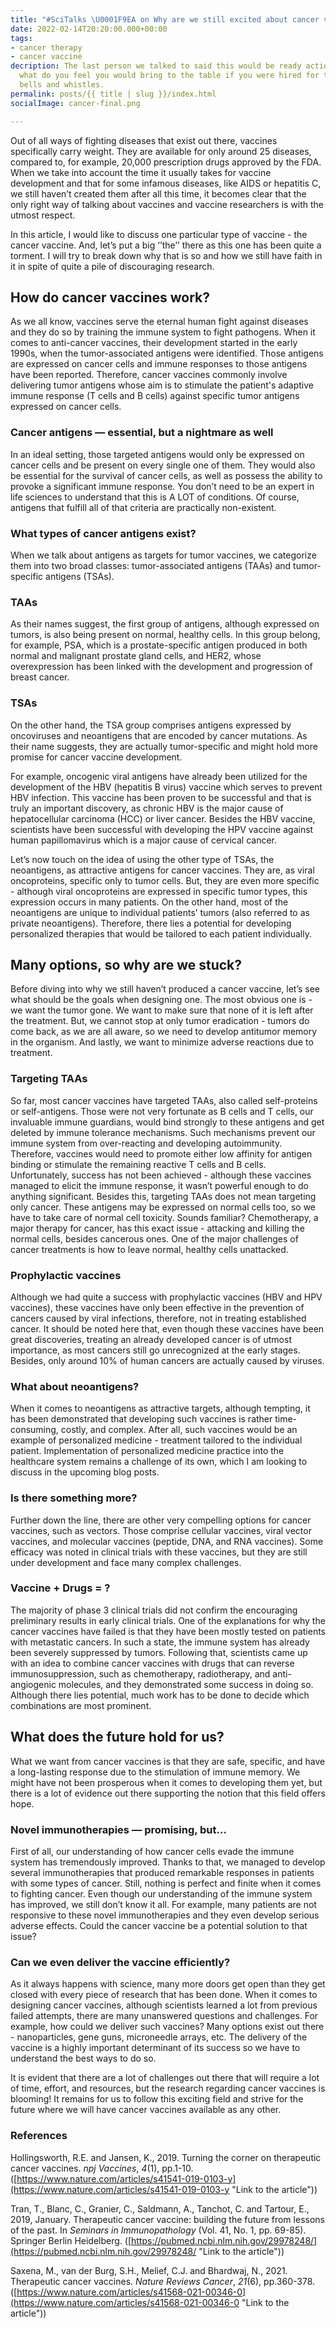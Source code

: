 ```yaml
---
title: "#SciTalks \U0001F9EA on Why are we still excited about cancer vaccines?"
date: 2022-02-14T20:20:00.000+00:00
tags:
- cancer therapy
- cancer vaccine
decription: The last person we talked to said this would be ready action item, and
  what do you feel you would bring to the table if you were hired for this position
  bells and whistles.
permalink: posts/{{ title | slug }}/index.html
socialImage: cancer-final.png

---
```

Out of all ways of fighting diseases that exist out there, vaccines specifically carry weight. They are available for only around 25 diseases, compared to, for example, 20,000 prescription drugs approved by the FDA. When we take into account the time it usually takes for vaccine development and that for some infamous diseases, like AIDS or hepatitis C, we still haven’t created them after all this time, it becomes clear that the only right way of talking about vaccines and vaccine researchers is with the utmost respect.

In this article, I would like to discuss one particular type of vaccine - the cancer vaccine. And, let’s put a big ‘’the’’ there as this one has been quite a torment. I will try to break down why that is so and how we still have faith in it in spite of quite a pile of discouraging research.

## **How do cancer vaccines work?**

As we all know, vaccines serve the eternal human fight against diseases and they do so by training the immune system to fight pathogens. When it comes to anti-cancer vaccines, their development started in the early 1990s, when the tumor-associated antigens were identified. Those antigens are expressed on cancer cells and immune responses to those antigens have been reported. Therefore, cancer vaccines commonly involve delivering tumor antigens whose aim is to stimulate the patient's adaptive immune response (T cells and B cells) against specific tumor antigens expressed on cancer cells.

### **Cancer antigens** — **essential, but a nightmare as well**

In an ideal setting, those targeted antigens would only be expressed on cancer cells and be present on every single one of them. They would also be essential for the survival of cancer cells, as well as possess the ability to provoke a significant immune response. You don’t need to be an expert in life sciences to understand that this is A LOT of conditions. Of course, antigens that fulfill all of that criteria are practically non-existent.

### **What types of cancer antigens exist?**

When we talk about antigens as targets for tumor vaccines, we categorize them into two broad classes: tumor-associated antigens (TAAs) and tumor-specific antigens (TSAs).

### **TAAs**

As their names suggest, the first group of antigens, although expressed on tumors, is also being present on normal, healthy cells. In this group belong, for example, PSA, which is a prostate-specific antigen produced in both normal and malignant prostate gland cells, and HER2, whose overexpression has been linked with the development and progression of breast cancer.

### **TSAs**

On the other hand, the TSA group comprises antigens expressed by oncoviruses and neoantigens that are encoded by cancer mutations. As their name suggests, they are actually tumor-specific and might hold more promise for cancer vaccine development.

For example, oncogenic viral antigens have already been utilized for the development of the HBV (hepatitis B virus) vaccine which serves to prevent HBV infection. This vaccine has been proven to be successful and that is truly an important discovery, as chronic HBV is the major cause of hepatocellular carcinoma (HCC) or liver cancer. Besides the HBV vaccine, scientists have been successful with developing the HPV vaccine against human papillomavirus which is a major cause of cervical cancer.

Let’s now touch on the idea of using the other type of TSAs, the neoantigens, as attractive antigens for cancer vaccines. They are, as viral oncoproteins, specific only to tumor cells. But, they are even more specific - although viral oncoproteins are expressed in specific tumor types, this expression occurs in many patients. On the other hand, most of the neoantigens are unique to individual patients’ tumors (also referred to as private neoantigens). Therefore, there lies a potential for developing personalized therapies that would be tailored to each patient individually.

## **Many options, so why are we stuck?**

Before diving into why we still haven’t produced a cancer vaccine, let’s see what should be the goals when designing one. The most obvious one is - we want the tumor gone. We want to make sure that none of it is left after the treatment. But, we cannot stop at only tumor eradication - tumors do come back, as we are all aware, so we need to develop antitumor memory in the organism. And lastly, we want to minimize adverse reactions due to treatment.

### **Targeting TAAs**

So far, most cancer vaccines have targeted TAAs, also called self-proteins or self-antigens. Those were not very fortunate as B cells and T cells, our invaluable immune guardians, would bind strongly to these antigens and get deleted by immune tolerance mechanisms. Such mechanisms prevent our immune system from over-reacting and developing autoimmunity. Therefore, vaccines would need to promote either low affinity for antigen binding or stimulate the remaining reactive T cells and B cells. Unfortunately, success has not been achieved - although these vaccines managed to elicit the immune response, it wasn’t powerful enough to do anything significant. Besides this, targeting TAAs does not mean targeting only cancer. These antigens may be expressed on normal cells too, so we have to take care of normal cell toxicity. Sounds familiar? Chemotherapy, a major therapy for cancer, has this exact issue - attacking and killing the normal cells, besides cancerous ones. One of the major challenges of cancer treatments is how to leave normal, healthy cells unattacked.

### **Prophylactic vaccines**

Although we had quite a success with prophylactic vaccines (HBV and HPV vaccines), these vaccines have only been effective in the prevention of cancers caused by viral infections, therefore, not in treating established cancer. It should be noted here that, even though these vaccines have been great discoveries, treating an already developed cancer is of utmost importance, as most cancers still go unrecognized at the early stages. Besides, only around 10% of human cancers are actually caused by viruses.

### **What about neoantigens?**

When it comes to neoantigens as attractive targets, although tempting, it has been demonstrated that developing such vaccines is rather time-consuming, costly, and complex. After all, such vaccines would be an example of personalized medicine - treatment tailored to the individual patient. Implementation of personalized medicine practice into the healthcare system remains a challenge of its own, which I am looking to discuss in the upcoming blog posts.

### **Is there something more?**

Further down the line, there are other very compelling options for cancer vaccines, such as vectors. Those comprise cellular vaccines, viral vector vaccines, and molecular vaccines (peptide, DNA, and RNA vaccines). Some efficacy was noted in clinical trials with these vaccines, but they are still under development and face many complex challenges.

### **Vaccine + Drugs = ?**

The majority of phase 3 clinical trials did not confirm the encouraging preliminary results in early clinical trials. One of the explanations for why the cancer vaccines have failed is that they have been mostly tested on patients with metastatic cancers. In such a state, the immune system has already been severely suppressed by tumors. Following that, scientists came up with an idea to combine cancer vaccines with drugs that can reverse immunosuppression, such as chemotherapy, radiotherapy, and anti-angiogenic molecules, and they demonstrated some success in doing so. Although there lies potential, much work has to be done to decide which combinations are most prominent.

## **What does the future hold for us?**

What we want from cancer vaccines is that they are safe, specific, and have a long-lasting response due to the stimulation of immune memory. We might have not been prosperous when it comes to developing them yet, but there is a lot of evidence out there supporting the notion that this field offers hope.

### **Novel immunotherapies** — **promising, but…**

First of all, our understanding of how cancer cells evade the immune system has tremendously improved. Thanks to that, we managed to develop several immunotherapies that produced remarkable responses in patients with some types of cancer. Still, nothing is perfect and finite when it comes to fighting cancer. Even though our understanding of the immune system has improved, we still don’t know it all. For example, many patients are not responsive to these novel immunotherapies and they even develop serious adverse effects. Could the cancer vaccine be a potential solution to that issue?

### **Can we even deliver the vaccine efficiently?**

As it always happens with science, many more doors get open than they get closed with every piece of research that has been done. When it comes to designing cancer vaccines, although scientists learned a lot from previous failed attempts, there are many unanswered questions and challenges. For example, how could we deliver such vaccines? Many options exist out there - nanoparticles, gene guns, microneedle arrays, etc. The delivery of the vaccine is a highly important determinant of its success so we have to understand the best ways to do so.

It is evident that there are a lot of challenges out there that will require a lot of time, effort, and resources, but the research regarding cancer vaccines is blooming! It remains for us to follow this exciting field and strive for the future where we will have cancer vaccines available as any other.

### **References**

Hollingsworth, R.E. and Jansen, K., 2019. Turning the corner on therapeutic cancer vaccines. _npj Vaccines_, _4_(1), pp.1-10. ([https://www.nature.com/articles/s41541-019-0103-y](https://www.nature.com/articles/s41541-019-0103-y "Link to the article"))

Tran, T., Blanc, C., Granier, C., Saldmann, A., Tanchot, C. and Tartour, E., 2019, January. Therapeutic cancer vaccine: building the future from lessons of the past. In _Seminars in Immunopathology_ (Vol. 41, No. 1, pp. 69-85). Springer Berlin Heidelberg. ([https://pubmed.ncbi.nlm.nih.gov/29978248/](https://pubmed.ncbi.nlm.nih.gov/29978248/ "Link to the article"))

Saxena, M., van der Burg, S.H., Melief, C.J. and Bhardwaj, N., 2021. Therapeutic cancer vaccines. _Nature Reviews Cancer_, _21_(6), pp.360-378. ([https://www.nature.com/articles/s41568-021-00346-0](https://www.nature.com/articles/s41568-021-00346-0 "Link to the article"))